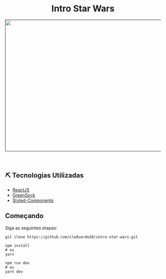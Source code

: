 <h1 align="center">Intro Star Wars</h1>

<p align="center">
  <a href="" rel="noopener">
 
  <img style="-webkit-user-select: none;margin: auto;cursor: zoom-in;" src="https://raw.githubusercontent.com/sleduardo20/intro-star-wars/main/public/img/readme.png" width="685" height="426">
  </a>
  
  </br>
  </br>
  </br>

  
</p>



## ⛏️ Tecnologias Utilizadas

- [ReactJS](https://pt-br.reactjs.org/docs/getting-started.html) 
- [GreenSock](https://greensock.com/gsap/) 
- [Styled-Components](https://styled-components.com/docs) 



## Começando

Siga as seguintes etapas:

```
git clone https://github.com/sleduardo20/intro-star-wars.git
```
```
npm install
# ou
yarn
```

```
npm run dev
# ou
yarn dev
```
